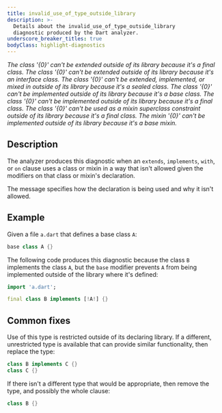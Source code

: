 ```yaml
---
title: invalid_use_of_type_outside_library
description: >-
  Details about the invalid_use_of_type_outside_library
  diagnostic produced by the Dart analyzer.
underscore_breaker_titles: true
bodyClass: highlight-diagnostics
---
```


_The class '{0}' can't be extended outside of its library because it's a final class._
_The class '{0}' can't be extended outside of its library because it's an interface class._
_The class '{0}' can't be extended, implemented, or mixed in outside of its library because it's a sealed class._
_The class '{0}' can't be implemented outside of its library because it's a base class._
_The class '{0}' can't be implemented outside of its library because it's a final class._
_The class '{0}' can't be used as a mixin superclass constraint outside of its library because it's a final class._
_The mixin '{0}' can't be implemented outside of its library because it's a base mixin._

## Description

The analyzer produces this diagnostic when an `extends`, `implements`,
`with`, or `on` clause uses a class or mixin in a way that isn't allowed
given the modifiers on that class or mixin's declaration.

The message specifies how the declaration is being used and why it isn't
allowed.

## Example

Given a file `a.dart` that defines a base class `A`:

```dart
base class A {}
```

The following code produces this diagnostic because the class `B`
implements the class `A`, but the `base` modifier prevents `A` from being
implemented outside of the library where it's defined:

```dart
import 'a.dart';

final class B implements [!A!] {}
```

## Common fixes

Use of this type is restricted outside of its declaring library. If a
different, unrestricted type is available that can provide similar
functionality, then replace the type:

```dart
class B implements C {}
class C {}
```

If there isn't a different type that would be appropriate, then remove the
type, and possibly the whole clause:

```dart
class B {}
```
